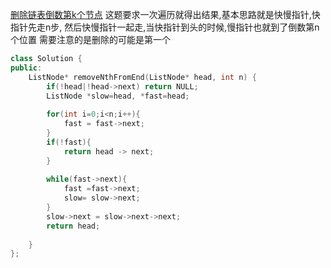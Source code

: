 [删除链表倒数第k个节点](https://leetcode-cn.com/problems/remove-nth-node-from-end-of-list/)
这题要求一次遍历就得出结果,基本思路就是快慢指针,快指针先走n步, 然后快慢指针一起走,当快指针到头的时候,慢指针也就到了倒数第n个位置
需要注意的是删除的可能是第一个
```c++
class Solution {
public:
    ListNode* removeNthFromEnd(ListNode* head, int n) {
        if(!head|!head->next) return NULL;
        ListNode *slow=head, *fast=head;
        
        for(int i=0;i<n;i++){
            fast = fast->next;
        }
        if(!fast){
            return head -> next;    
        }
        
        while(fast->next){
            fast =fast->next;
            slow= slow->next;
        }
        slow->next = slow->next->next;
        return head;
        
    }
};
```

